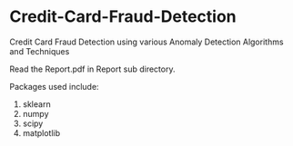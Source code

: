 # Credit-Card-Fraud-Detection
Credit Card Fraud Detection using various Anomaly Detection Algorithms and Techniques

Read the Report.pdf in Report sub directory.

Packages used include:
1. sklearn
2. numpy
3. scipy
4. matplotlib

